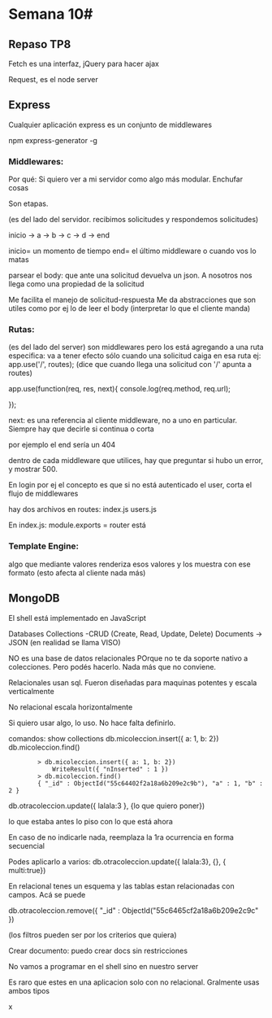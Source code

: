 # Semana 10#

## Repaso TP8

Fetch es una interfaz, jQuery para hacer ajax 

Request, es el node server

## Express

Cualquier aplicación express es un conjunto de middlewares

npm express-generator -g 

### Middlewares:

Por qué: Si quiero ver a mi servidor como algo más modular. Enchufar cosas

Son etapas.

(es del lado del servidor. recibimos solicitudes y respondemos solicitudes)

inicio -> a -> b -> c -> d -> end

inicio= un momento de tiempo
end= el último middleware o cuando vos lo matas

parsear el body: que ante una solicitud devuelva un json. A nosotros nos llega como una propiedad de la solicitud

Me facilita el manejo de solicitud-respuesta
Me da abstracciones que son utiles como por ej lo de leer el body (interpretar lo que el cliente manda)


### Rutas:
(es del lado del server)
son middlewares pero los está agregando a una ruta especifica:
va a tener efecto sólo cuando una solicitud caiga en esa ruta
ej:
app.use('/', routes); (dice que cuando llega una solicitud con '/' apunta a routes) 


app.use(function(req, res, next){
	console.log(req.method, req.url);
	
});	


next: es una referencia al cliente middleware, no a uno en particular. Siempre hay que decirle si continua o corta

por ejemplo el end sería un 404

dentro de cada middleware que utilices, hay que preguntar si hubo un error, y mostrar 500. 

En login por ej el concepto es que si no está autenticado el user, corta el flujo de middlewares


hay dos archivos en routes:
index.js
users.js

En index.js:
module.exports = router está 

### Template Engine: 

algo que mediante valores renderiza esos valores y los muestra con ese formato
(esto afecta al cliente nada más)

## MongoDB

El shell está implementado en JavaScript

Databases
	Collections
		-CRUD (Create, Read, Update, Delete)
		Documents -> JSON (en realidad se llama VISO)
			
		
NO es una base de datos relacionales
POrque no te da soporte nativo a colecciones. Pero podés hacerlo. Nada más que no conviene.


Relacionales usan sql. Fueron diseñadas para maquinas potentes y escala verticalmente

No relacional escala horizontalmente

Si quiero usar algo, lo uso. No hace falta definirlo.

comandos:
show collections
db.micoleccion.insert({ a: 1, b: 2})
db.micoleccion.find()

			> db.micoleccion.insert({ a: 1, b: 2})
				WriteResult({ "nInserted" : 1 })
			> db.micoleccion.find()
			{ "_id" : ObjectId("55c64402f2a18a6b209e2c9b"), "a" : 1, "b" : 2 }

db.otracoleccion.update({ lalala:3 }, {lo que quiero poner})

lo que estaba antes lo piso con lo que está ahora

En caso de no indicarle nada, reemplaza la 1ra ocurrencia en forma secuencial

Podes aplicarlo a varios:
db.otracoleccion.update({ lalala:3}, {}, { multi:true})

En relacional tenes un esquema y las tablas estan relacionadas con campos. Acá se puede 

db.otracoleccion.remove({ "_id" : ObjectId("55c6465cf2a18a6b209e2c9c" })

(los filtros pueden ser por los criterios que quiera)



Crear documento:
puedo crear docs sin restricciones

No vamos a programar en el shell sino en nuestro server

Es raro que estes en una aplicacion solo con no relacional. Gralmente usas ambos tipos

x	






